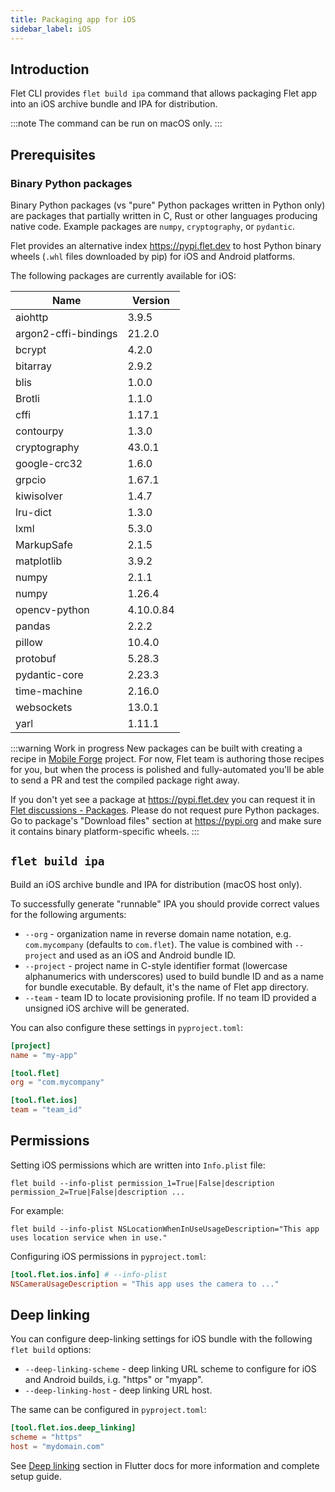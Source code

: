 ```yaml
---
title: Packaging app for iOS
sidebar_label: iOS
---
```


## Introduction

Flet CLI provides `flet build ipa` command that allows packaging Flet app into an iOS archive bundle and IPA for distribution.

:::note
The command can be run on macOS only.
:::

## Prerequisites

### Binary Python packages

Binary Python packages (vs "pure" Python packages written in Python only) are packages that partially written in C, Rust or other languages producing native code. Example packages are `numpy`, `cryptography`, or `pydantic`.

Flet provides an alternative index https://pypi.flet.dev to host Python binary wheels (`.whl` files downloaded by pip) for iOS and Android platforms.

The following packages are currently available for iOS:

| Name          | Version      |
|---------------|--------------|
| aiohttp       | 3.9.5 |
| argon2-cffi-bindings | 21.2.0 |
| bcrypt | 4.2.0 |
| bitarray | 2.9.2 |
| blis | 1.0.0 |
| Brotli | 1.1.0 |
| cffi | 1.17.1 |
| contourpy | 1.3.0 |
| cryptography | 43.0.1 |
| google-crc32 | 1.6.0 |
| grpcio | 1.67.1 |
| kiwisolver | 1.4.7 |
| lru-dict | 1.3.0 |
| lxml | 5.3.0 |
| MarkupSafe | 2.1.5 |
| matplotlib | 3.9.2 |
| numpy | 2.1.1 |
| numpy | 1.26.4 |
| opencv-python | 4.10.0.84 |
| pandas | 2.2.2 |
| pillow | 10.4.0 |
| protobuf | 5.28.3 |
| pydantic-core | 2.23.3 |
| time-machine | 2.16.0 |
| websockets | 13.0.1 |
| yarl | 1.11.1 |

:::warning Work in progress
New packages can be built with creating a recipe in [Mobile Forge](https://github.com/flet-dev/mobile-forge) project. For now, Flet team is authoring those recipes for you, but when the process is polished and fully-automated you'll be able to send a PR and test the compiled package right away.

If you don't yet see a package at https://pypi.flet.dev you can request it in [Flet discussions - Packages](https://github.com/flet-dev/flet/discussions/categories/packages). Please do not request pure Python packages. Go to package's "Download files" section at https://pypi.org and make sure it contains binary platform-specific wheels.
:::

## `flet build ipa`

Build an iOS archive bundle and IPA for distribution (macOS host only).

To successfully generate "runnable" IPA you should provide correct values for the following arguments:

* `--org` - organization name in reverse domain name notation, e.g. `com.mycompany` (defaults to `com.flet`). The value
  is combined with `--project` and used as an iOS and Android bundle ID.
* `--project` - project name in C-style identifier format (lowercase alphanumerics with underscores) used to build bundle ID and as a name for bundle executable. By default, it's the name of Flet app directory.
* `--team` - team ID to locate provisioning profile. If no team ID provided a unsigned iOS archive will be generated.

You can also configure these settings in `pyproject.toml`:

```toml
[project]
name = "my-app"

[tool.flet]
org = "com.mycompany"

[tool.flet.ios]
team = "team_id"
```

## Permissions

Setting iOS permissions which are written into `Info.plist` file:

```
flet build --info-plist permission_1=True|False|description permission_2=True|False|description ...
```

For example:

```
flet build --info-plist NSLocationWhenInUseUsageDescription="This app uses location service when in use."
```

Configuring iOS permissions in `pyproject.toml`:

```toml
[tool.flet.ios.info] # --info-plist
NSCameraUsageDescription = "This app uses the camera to ..."
```

## Deep linking

You can configure deep-linking settings for iOS bundle with the following `flet build` options:

* `--deep-linking-scheme` - deep linking URL scheme to configure for iOS and Android builds, i.g. "https" or "myapp".
* `--deep-linking-host` - deep linking URL host.

The same can be configured in `pyproject.toml`:

```toml
[tool.flet.ios.deep_linking]
scheme = "https"
host = "mydomain.com"
```

See [Deep linking](https://docs.flutter.dev/ui/navigation/deep-linking) section in Flutter docs for more information and complete setup guide.